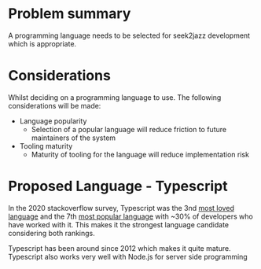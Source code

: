 # Problem summary
A programming language needs to be selected for seek2jazz development which is appropriate. 

# Considerations
Whilst deciding on a programming language to use. The following considerations will be made:
- Language popularity 
    - Selection of a popular language will reduce friction to future maintainers of the system
- Tooling maturity
    - Maturity of tooling for the language will reduce implementation risk

# Proposed Language - Typescript
In the 2020 stackoverflow survey, Typescript was the 3nd [most loved language](https://insights.stackoverflow.com/survey/2021#technology-most-loved-dreaded-and-wanted) and the 7th [most popular language](https://insights.stackoverflow.com/survey/2021#technology-most-popular-technologies) with ~30% of developers who have worked with it. This makes it the strongest language candidate considering both rankings.

Typescript has been around since 2012 which makes it quite mature. Typescript also works very well with Node.js for server side programming